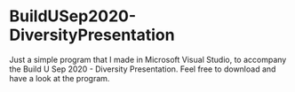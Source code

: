 # BuildUSep2020-DiversityPresentation
Just a simple program that I made in Microsoft Visual Studio, to accompany the Build U Sep 2020 - Diversity Presentation. Feel free to download and have a look at the program.
